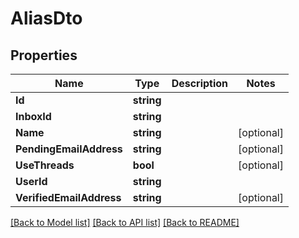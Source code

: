 # AliasDto

## Properties

Name | Type | Description | Notes
------------ | ------------- | ------------- | -------------
**Id** | **string** |  | 
**InboxId** | **string** |  | 
**Name** | **string** |  | [optional] 
**PendingEmailAddress** | **string** |  | [optional] 
**UseThreads** | **bool** |  | [optional] 
**UserId** | **string** |  | 
**VerifiedEmailAddress** | **string** |  | [optional] 

[[Back to Model list]](../README.md#documentation-for-models) [[Back to API list]](../README.md#documentation-for-api-endpoints) [[Back to README]](../README.md)


